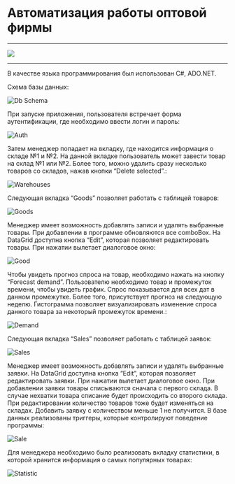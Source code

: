 # Автоматизация работы оптовой фирмы

---

![](https://github.com/Vya4eslavSeleznev/WholesaleFirm/docs/warehouse.gif)

---

В качестве языка программирования был использован C#, ADO.NET.

Схема базы данных:

![Db Schema](/docs/db.png)

При запуске приложения, пользователя встречает форма аутентификации, где необходимо ввести логин и пароль:

![Auth](/docs/auth.png)

Затем менеджер попадает на вкладку, где находится информация о складе №1 и №2. На данной вкладке пользователь может завести товар на склад №1 или №2. Более того, можно удалить сразу несколько товаров со складов, нажав кнопки “Delete selected”.:

![Warehouses](/docs/warehouses.png)

Следующая вкладка “Goods” позволяет работать с таблицей товаров:

![Goods](/docs/goods.png)

Менеджер имеет возможность добавлять записи и удалять выбранные товары. При добавлении в программе обновляются все comboBox. На DataGrid доступна кнопка “Edit”, которая позволяет редактировать товары. При нажатии вылетает диалоговое окно:

![Good](/docs/addGood.png)

Чтобы увидеть прогноз спроса на товар, необходимо нажать на кнопку “Forecast demand”. Пользователю необходимо товар и промежуток времени, чтобы увидеть график. Спрос показывается для всех дат в данном промежутке. Более того, присутствует прогноз на следующую неделю. Гистограмма позволяет визуализировать изменение спроса данного товара за некоторый промежуток времени.:

![Demand](/docs/demand.png)

Следующая вкладка “Sales” позволяет работать с таблицей заявок:

![Sales](/docs/sales.png)

Менеджер имеет возможность добавлять записи и удалять выбранные заявки. На DataGrid доступна кнопка “Edit”, которая позволяет редактировать заявки. При нажатии вылетает диалоговое окно. При добавлении заявки товары списываются сначала с первого склада. В случае нехватки товара списание будет происходить со второго склада. При редактировании количество товаров тоже будет изменяться на складах. Добавить заявку с количеством меньше 1 не получится. В базе данных реализованы триггеры, которые контролируют поведение программы:

![Sale](/docs/addSale.png)

Для менеджера необходимо было реализовать вкладку статистики, в которой хранится информация о самых популярных товарах:

![Statistic](/docs/statistic.png)
